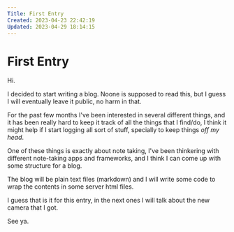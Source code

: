 ```yaml
---
Title: First Entry
Created: 2023-04-23 22:42:19
Updated: 2023-04-29 18:14:15
---
```


# First Entry

Hi.

I decided to start writing a blog. Noone is supposed to read this, but I guess
I will eventually leave it public, no harm in that.

For the past few months I've been interested in several different things, and
it has been really hard to keep it track of all the things that I find/do, I
think it might help if I start logging all sort of stuff, specially to keep
things *off my head*.

One of these things is exactly about note taking, I've been thinkering with
different note-taking apps and frameworks, and I think I can come up with some
structure for a blog.

The blog will be plain text files (markdown) and I will write some code to wrap
the contents in some server html files.

I guess that is it for this entry, in the next ones I will talk about the new
camera that I got.

See ya.
